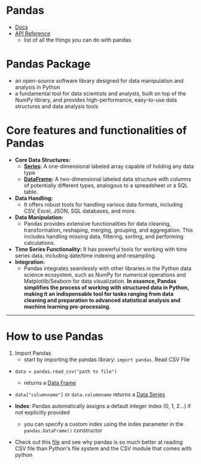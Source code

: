 # Pandas
- [Docs](https://pandas.pydata.org/docs/)
- [API Reference](https://pandas.pydata.org/docs/reference/index.html)
    - list of all the things you can do with pandas


# Pandas Package
- an open-source software library designed for data manipulation and analysis in Python
- a fundamental tool for data scientists and analysts, built on top of the NumPy library, and provides high-performance, easy-to-use data structures and data analysis tools

# Core features and functionalities of Pandas
- **Core Data Structures:**
    - **[Series](./docs/series.md):** A one-dimensional labeled array capable of holding any data type
    - **[DataFrame](./docs/dataframe.md):** A two-dimensional labeled data structure with columns of potentially different types, analogous to a spreadsheet or a SQL table.
- **Data Handling:**
    - It offers robust tools for handling various data formats, including CSV, Excel, JSON, SQL databases, and more.
- **Data Manipulation:**
    - Pandas provides extensive functionalities for data cleaning, transformation, reshaping, merging, grouping, and aggregation. This includes handling missing data, filtering, sorting, and performing calculations.
- **Time Series Functionality:**
It has powerful tools for working with time series data, including date/time indexing and resampling.
- **Integration:**
    - Pandas integrates seamlessly with other libraries in the Python data science ecosystem, such as NumPy for numerical operations and Matplotlib/Seaborn for data visualization.
**In essence, Pandas simplifies the process of working with structured data in Python, making it an indispensable tool for tasks ranging from data cleaning and preparation to advanced statistical analysis and machine learning pre-processing.**
_________________________________________________________________________________________________________
# How to use Pandas
1. Import Pandas
    - start by importing the pandas library: `import pandas`.
Read CSV File
- `data = pandas.read_csv("path to file")`
    - returns a [Data Frame](./docs/dataframe.md)
- `data["columnname"]` or `data.columnname` returns a [Data Series](./docs/series.md)
- **Index**: Pandas automatically assigns a default integer index (0, 1, 2...) if not explicitly provided
    - you can specify a custom index using the index parameter in the `pandas.DataFrame()` constructor

- Check out this [file]() and see why pandas is so much better at reading CSV file than Python's file system and the CSV module that comes with python